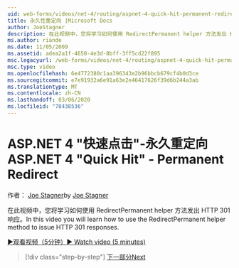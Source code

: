```yaml
---
uid: web-forms/videos/net-4/routing/aspnet-4-quick-hit-permanent-redirect
title: 永久性重定向 |Microsoft Docs
author: JoeStagner
description: 在此视频中，您将学习如何使用 RedirectPermanent helper 方法发出 HTTP 301 响应。
ms.author: riande
ms.date: 11/05/2009
ms.assetid: adea2a1f-4650-4e3d-8bff-3ff5cd22f895
msc.legacyurl: /web-forms/videos/net-4/routing/aspnet-4-quick-hit-permanent-redirect
msc.type: video
ms.openlocfilehash: 6e4772380c1aa396343e2b96bbcb679cf4b0d3ce
ms.sourcegitcommit: e7e91932a6e91a63e2e46417626f39d6b244a3ab
ms.translationtype: MT
ms.contentlocale: zh-CN
ms.lasthandoff: 03/06/2020
ms.locfileid: "78438536"
---
```

# <a name="aspnet-4-quick-hit---permanent-redirect"></a><span data-ttu-id="52751-103">ASP.NET 4 "快速点击"-永久重定向</span><span class="sxs-lookup"><span data-stu-id="52751-103">ASP.NET 4 "Quick Hit" - Permanent Redirect</span></span>

<span data-ttu-id="52751-104">作者： [Joe Stagner](https://github.com/JoeStagner)</span><span class="sxs-lookup"><span data-stu-id="52751-104">by [Joe Stagner](https://github.com/JoeStagner)</span></span>

<span data-ttu-id="52751-105">在此视频中，您将学习如何使用 RedirectPermanent helper 方法发出 HTTP 301 响应。</span><span class="sxs-lookup"><span data-stu-id="52751-105">In this video you will learn how to use the RedirectPermanent helper method to issue HTTP 301 responses.</span></span> 

[<span data-ttu-id="52751-106">&#9654;观看视频（5分钟）</span><span class="sxs-lookup"><span data-stu-id="52751-106">&#9654; Watch video (5 minutes)</span></span>](https://channel9.msdn.com/Blogs/ASP-NET-Site-Videos/aspnet-4-quick-hit-permanent-redirect)

> [!div class="step-by-step"]
> [<span data-ttu-id="52751-107">下一部分</span><span class="sxs-lookup"><span data-stu-id="52751-107">Next</span></span>](aspnet-4-quick-hit-imperative-webforms-routing.md)
